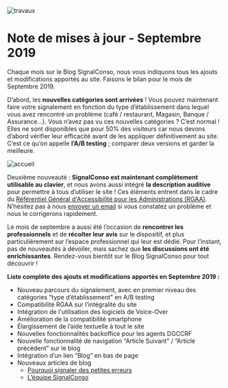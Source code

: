 ![travaux](/assets/blog/2019/10/13/patchnote-septembre/travaux.jpg)

# Note de mises à jour - Septembre 2019

Chaque mois sur le Blog SignalConso, nous vous indiquons tous les ajouts et modifications apportés au site. Faisons le bilan pour le mois de Septembre 2019.

D’abord, les **nouvelles catégories sont arrivées** ! Vous pouvez maintenant faire votre signalement en fonction du type d’établissement dans lequel vous avez rencontré un problème (café / restaurant, Magasin, Banque / Assurance…). Vous n’avez pas vu ces nouvelles catégories ? C’est normal ! Elles ne sont disponibles que pour 50% des visiteurs car nous devons d’abord vérifier leur efficacité avant de les appliquer définitivement au site. C’est ce qu’on appelle **l’A/B testing** ; comparer deux versions et garder la meilleure.

![accueil](/assets/blog/2019/10/13/patchnote-septembre/accueil.PNG)

Deuxième nouveauté : **SignalConso est maintenant complètement utilisable au clavier**, et nous avons aussi intégré **la description auditive** pour permettre à tous d’utiliser le site ! Ces éléments entrent dans le cadre du [Référentiel Général d'Accessibilité pour les Administrations (RGAA)](http://references.modernisation.gouv.fr/accessibilite-numerique). N’hésitez pas à nous [envoyer un email](mailto:contact@signal.conso.gouv.fr) si vous constatez un problème et nous le corrigerons rapidement.

Le mois de septembre a aussi été l’occasion de **rencontrer les professionnels** et de **récolter leur avis** sur le dispositif, et plus particulièrement sur l’espace professionnel qui leur est dédié. Pour l’instant, pas de nouveautés à dévoiler, mais sachez que **les discussions ont été enrichissantes**. Rendez-vous bientôt sur le Blog SignalConso pour tout découvrir !

**Liste complète des ajouts et modifications apportés en Septembre 2019 :**
+ Nouveau parcours du signalement, avec en premier niveau des catégories “type d’établissement” en A/B testing
+ Compatibilité RGAA sur l’intégralité du site
+ Intégration de l'utilisation des logiciels de Voice-Over
+ Amélioration de la compatibilité smartphone
+ Élargissement de l’aide textuelle à tout le site
+ Nouvelles fonctionnalités backoffice pour les agents DGCCRF
+ Nouvelle fonctionnalité de navigation “Article Suivant” / “Article précédent” sur le blog
+ Intégration d’un lien “Blog” en bas de page
+ Nouveaux articles de blog
  + [Pourquoi signaler des petites erreurs](/blog/2019/09/22/pourquoi-signaler-les-petites-erreurs)
  + [L’équipe SignalConso](/blog/2019/10/06/equipe-signalconso)


